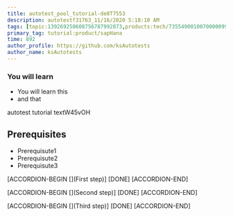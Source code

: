 ```yaml
---
title: autotest_pool_tutorial-de8T7553
description: autotestf31763_11/16/2020 5:18:10 AM
tags: [topic:139269250608756787992873,products:tech/73554900100700000996,tutorial:experience/advanced]
primary_tag: tutorial:product/sapHana
time: 892
author_profile: https://github.com/ksAutotests
author_name: ksAutotests
---
```

### You will learn
- You will learn this
- and that

autotest tutorial textW45vOH

## Prerequisites
- Prerequisute1
- Prerequisute2
- Prerequisute3

[ACCORDION-BEGIN [](First step)]
[DONE]
[ACCORDION-END]

[ACCORDION-BEGIN [](Second step)]
[DONE]
[ACCORDION-END]

[ACCORDION-BEGIN [](Third step)]
[DONE]
[ACCORDION-END]

